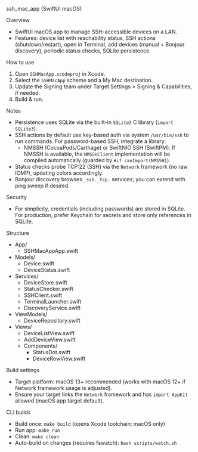 ssh_mac_app (SwiftUI macOS)

Overview
- SwiftUI macOS app to manage SSH-accessible devices on a LAN.
- Features: device list with reachability status, SSH actions (shutdown/restart), open in Terminal, add devices (manual + Bonjour discovery), periodic status checks, SQLite persistence.

How to use
1) Open `SSHMacApp.xcodeproj` in Xcode.
2) Select the `SSHMacApp` scheme and a My Mac destination.
3) Update the Signing team under Target Settings > Signing & Capabilities, if needed.
4) Build & run.

Notes
- Persistence uses SQLite via the built-in `SQLite3` C library (`import SQLite3`).
- SSH actions by default use key-based auth via system `/usr/bin/ssh` to run commands. For password-based SSH, integrate a library:
  - NMSSH (CocoaPods/Carthage) or SwiftNIO SSH (SwiftPM). If NMSSH is available, the `NMSSHClient` implementation will be compiled automatically (guarded by `#if canImport(NMSSH)`).
- Status checks probe TCP:22 (SSH) via the `Network` framework (no raw ICMP), updating colors accordingly.
- Bonjour discovery browses `_ssh._tcp.` services; you can extend with ping sweep if desired.

Security
- For simplicity, credentials (including passwords) are stored in SQLite. For production, prefer Keychain for secrets and store only references in SQLite.

Structure
- App/
  - SSHMacAppApp.swift
- Models/
  - Device.swift
  - DeviceStatus.swift
- Services/
  - DeviceStore.swift
  - StatusChecker.swift
  - SSHClient.swift
  - TerminalLauncher.swift
  - DiscoveryService.swift
- ViewModels/
  - DeviceRepository.swift
- Views/
  - DeviceListView.swift
  - AddDeviceView.swift
  - Components/
    - StatusDot.swift
    - DeviceRowView.swift

Build settings
- Target platform: macOS 13+ recommended (works with macOS 12+ if Network framework usage is adjusted).
- Ensure your target links the `Network` framework and has `import AppKit` allowed (macOS app target default).

CLI builds
- Build once: `make build` (opens Xcode toolchain; macOS only)
- Run app: `make run`
- Clean: `make clean`
- Auto-build on changes (requires fswatch): `bash scripts/watch.sh`
